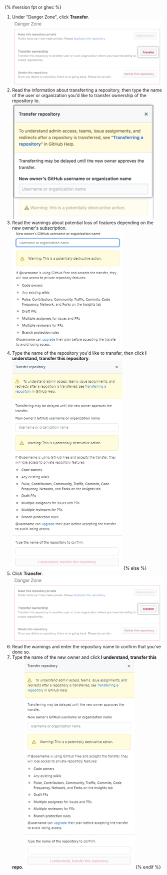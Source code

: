 {% ifversion fpt or ghec %}
1. Under "Danger Zone", click **Transfer**.
 ![Transfer button](/assets/images/help/repository/repo-transfer.png)
1. Read the information about transferring a repository, then type the name of the user or organization you'd like to transfer ownership of the repository to.
  ![Information about repository transfer and field to type the new owner's username](/assets/images/help/repository/transfer-repo-new-owner-name.png)
1. Read the warnings about potential loss of features depending on the new owner's subscription.
  ![Warnings about transferring a repository to a person using a free product](/assets/images/help/repository/repo-transfer-free-plan-warnings.png)
1. Type the name of the repository you'd like to transfer, then click **I understand, transfer this repository**.
 ![Transfer button](/assets/images/help/repository/repo-transfer-complete.png)
{% else %}
1. Click **Transfer**.
 ![Transfer button](/assets/images/help/repository/repo-transfer.png)
1. Read the warnings and enter the repository name to confirm that you've done so.
1. Type the name of the new owner and click **I understand, transfer this repo**.
 ![Transfer button](/assets/images/help/repository/repo-transfer-complete.png)
{% endif %}
